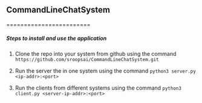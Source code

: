 ## CommandLineChatSystem
========================
##### Steps to install and use the application

1. Clone the repo into your system from github using the command 
`https://github.com/sroopsai/CommandLineChatSystem.git`

2. Run the server the in one system using the command 
`python3 server.py <ip-addr>:<port>`

3. Run the clients from different systems using the command
`python3 client.py <server-ip-addr>:<port>`


